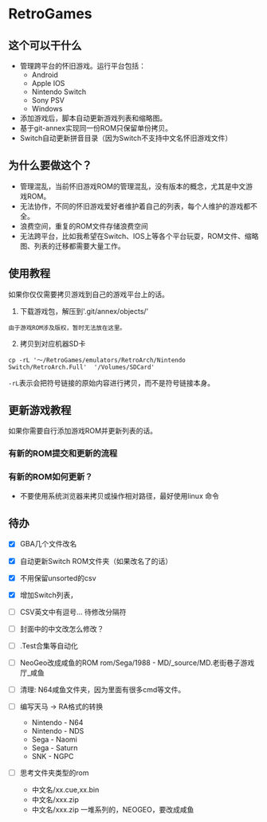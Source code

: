 # RetroGames



## 这个可以干什么

- 管理跨平台的怀旧游戏。运行平台包括：    
    - Android
    - Apple IOS
    - Nintendo Switch
    - Sony PSV
    - Windows
- 添加游戏后，脚本自动更新游戏列表和缩略图。
- 基于git-annex实现同一份ROM只保留单份拷贝。
- Switch自动更新拼音目录（因为Switch不支持中文名怀旧游戏文件）

## 为什么要做这个？
- 管理混乱，当前怀旧游戏ROM的管理混乱，没有版本的概念，尤其是中文游戏ROM。
- 无法协作，不同的怀旧游戏爱好者维护着自己的列表，每个人维护的游戏都不全。
- 浪费空间，重复的ROM文件存储浪费空间
- 无法跨平台，比如我希望在Switch、IOS上等各个平台玩耍，ROM文件、缩略图、列表的迁移都需要大量工作。





## 使用教程
如果你仅仅需要拷贝游戏到自己的游戏平台上的话。

1. 下载游戏包，解压到'.git/annex/objects/'

```
由于游戏ROM涉及版权，暂时无法放在这里。
```

2. 拷贝到对应机器SD卡
```
cp -rL '～/RetroGames/emulators/RetroArch/Nintendo Switch/RetroArch.Full'  '/Volumes/SDCard'
```
`-rL`表示会把符号链接的原始内容进行拷贝，而不是符号链接本身。


## 更新游戏教程
如果你需要自行添加游戏ROM并更新列表的话。

### 有新的ROM提交和更新的流程
### 有新的ROM如何更新？
- 不要使用系统浏览器来拷贝或操作相对路径，最好使用linux 命令


## 待办

<!-- [-] 在-和·前后添加空格， -->
- [x] GBA几个文件改名
- [x] 自动更新Switch ROM文件夹（如果改名了的话）
- [x] 不用保留unsorted的csv

- [x] 增加Switch列表，
- [ ] CSV英文中有逗号... 待修改分隔符
- [ ] 封面中的中文改怎么修改？
- [ ] .Test合集等自动化
- [ ] NeoGeo改成咸鱼的ROM
      rom/Sega/1988 - MD/_source/MD.老街巷子游戏厅_咸鱼
- [ ] 清理: N64咸鱼文件夹，因为里面有很多cmd等文件。
- [ ] 编写天马 -> RA格式的转换
    - Nintendo - N64
    - Nintendo - NDS
    - Sega - Naomi
    - Sega - Saturn
    - SNK - NGPC

- [ ] 思考文件夹类型的rom
    - 中文名/xx.cue,xx.bin
    - 中文名/xxx.zip
    - 中文名/xxx.zip 一堆系列的，NEOGEO，要改成咸鱼
